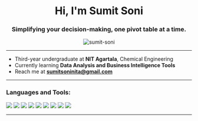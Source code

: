 <h1 align="center">Hi, I'm Sumit Soni</h1>
<h3 align="center">Simplifying your decision-making, one pivot table at a time.</h3>

<p align="center"> <img src="https://komarev.com/ghpvc/?username=sumit-soni&label=Profile%20views&color=0e75b6&style=flat" alt="sumit-soni" /> </p>

---

-  Third-year undergraduate at **NIT Agartala**, Chemical Engineering  
-  Currently learning **Data Analysis and Business Intelligence Tools**  
-  Reach me at **sumitsoninita@gmail.com**

---

### Languages and Tools:
<p align="left">
  <img src="https://img.icons8.com/color/48/000000/python.png"/>
  <img src="https://img.icons8.com/color/48/000000/pandas.png"/>
  <img src="https://img.icons8.com/color/48/000000/numpy.png"/>
  <img src="https://img.icons8.com/color/48/000000/matplotlib.png"/>
  <img src="https://img.icons8.com/color/48/000000/seaborn.png"/>
  <img src="https://img.icons8.com/color/48/000000/jupyter.png"/>
  <img src="https://img.icons8.com/color/48/000000/git.png"/>
  <img src="https://img.icons8.com/color/48/000000/mysql-logo.png"/>
  <img src="https://img.icons8.com/color/48/000000/tableau-software.png"/>
</p>

---


